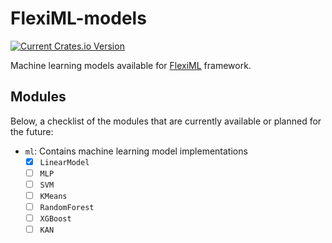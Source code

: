 # FlexiML-models

[![Current Crates.io Version](https://img.shields.io/crates/v/fleximl-models.svg)](https://crates.io/crates/fleximl-models)

Machine learning models available for [FlexiML](https://github.com/Elesdes/FlexiML) framework.

## Modules

Below, a checklist of the modules that are currently available or planned for the future:

- `ml`: Contains machine learning model implementations
  - [x] `LinearModel`
  - [ ] `MLP`
  - [ ] `SVM`
  - [ ] `KMeans`
  - [ ] `RandomForest`
  - [ ] `XGBoost`
  - [ ] `KAN`
